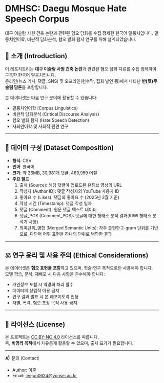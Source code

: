 # DMHSC: Daegu Mosque Hate Speech Corpus
대구 이슬람 사원 건축 논란과 관련된 혐오 담화를 수집·정제한 한국어 말뭉치입니다. 말뭉치언어학, 비판적 담화분석, 혐오 발화 탐지 연구를 위해 설계되었습니다.

## 📌 소개 (Introduction)
이 레포지토리는 **대구 이슬람 사원 건축 논란**과 관련된 혐오 담화 자료를 수집·정제하여 구축한 한국어 말뭉치입니다.  
온라인(뉴스 기사, 댓글, SNS) 및 오프라인(현수막, 집회 발언 등)에서 나타난 **반(反)무슬림 담론**을 포함합니다.

본 데이터셋은 다음 연구 분야에 활용할 수 있습니다:
- 말뭉치언어학 (Corpus Linguistics)
- 비판적 담화분석 (Critical Discourse Analysis)
- 혐오 발화 탐지 (Hate Speech Detection)
- 사회언어학 및 사회적 편견 연구

---

## 📂 데이터 구성 (Dataset Composition)
- **형식**: CSV
- **언어**: 한국어
- **크기**: 약 26MB, 30,981개 댓글, 489,959 어절
- **주요 필드**
  1) 출처 (Source): 해당 댓글이 업로드된 유튜브 영상의 URL
  2) 작성자 (Author ID): 댓글 작성자의 YouTube 사용자 ID
  3) 좋아요 수 (Likes): 댓글의 좋아요 수 (2025년 3월 기준)
  4) 작성 시간 (Timestamp): 댓글 작성 일자
  5) 댓글 (Comment): 원문 댓글 텍스트 데이터
  6) 댓글_POS (Comment_POS): 댓글에 대한 형태소 분석 결과(KIWI 형태소 분석기 사용)
  7) 의미단위_병합 (Merged Semantic Units): 자주 출현한 2-gram 단위를 기반으로, 다단어 어휘 표현을 하나의 단위로 병합한 결과

---

## ⚖️ 연구 윤리 및 사용 주의 (Ethical Considerations)
본 데이터셋은 **혐오 표현을 포함**하고 있으며, 학술·연구 목적으로만 사용해야 합니다.  
모델 학습, 분석, 재배포 시 다음 사항을 준수해야 합니다:
- 개인정보 포함 시 익명화 처리 필수
- 데이터의 상업적 이용 금지
- 연구 결과 발표 시 본 레포지토리 인용
- 차별, 폭력, 혐오 조장 목적 사용 금지

---

## 📜 라이선스 (License)
본 프로젝트는 [CC BY-NC 4.0](https://creativecommons.org/licenses/by-nc/4.0/) 라이선스를 따릅니다.  
즉, **비영리 목적**에서 자유롭게 활용할 수 있으며, 출처 표기가 필요합니다.

---

📬 문의 (Contact)
- Author: 이준
- Email: leejun0624@yonsei.ac.kr

